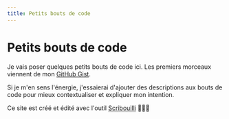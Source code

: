 ```yaml
---
title: Petits bouts de code
---
```

# Petits bouts de code

Je vais poser quelques petits bouts de code ici. Les premiers morceaux viennent de mon [GitHub Gist](https://gist.github.com/Ynote).

Si je m'en sens l'énergie, j'essaierai d'ajouter des descriptions aux bouts de code pour mieux contextualiser et expliquer mon intention.

Ce site est créé et édité avec l'outil [Scribouilli](https://scribouilli.lechappeebelle.team/) 💜💜💜